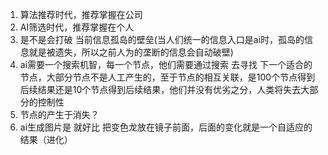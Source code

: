 1. 算法推荐时代，推荐掌握在公司
2. AI筛选时代，推荐掌握在个人
3. 是不是会打破 当前信息孤岛的壁垒(当人们统一的信息入口是ai时，孤岛的信息就是被遗失，所以之前人为的垄断的信息会自动破壁)
4. ai需要一个搜索机智，每一个节点，他们需要通过搜索 去寻找 下一个适合的节点，大部分节点不是人工产生的，至于节点的相互关联，是100个节点得到后续结果还是10个节点得到后续结果，他们并没有优劣之分，人类将失去大部分的控制性
5. 节点的产生于消失？
5. ai生成图片是 就好比 把变色龙放在镜子前面，后面的变化就是一个自适应的结果（进化）